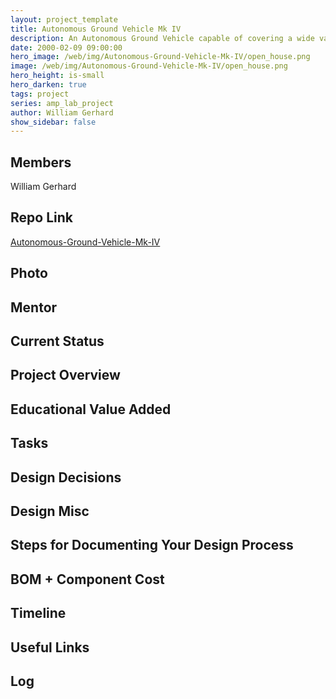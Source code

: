 ```yaml
---
layout: project_template
title: Autonomous Ground Vehicle Mk IV
description: An Autonomous Ground Vehicle capable of covering a wide variety of terrain at high speed with a variety of payloads.
date: 2000-02-09 09:00:00
hero_image: /web/img/Autonomous-Ground-Vehicle-Mk-IV/open_house.png
image: /web/img/Autonomous-Ground-Vehicle-Mk-IV/open_house.png
hero_height: is-small
hero_darken: true
tags: project
series: amp_lab_project
author: William Gerhard
show_sidebar: false
---
```




## Members
William Gerhard

## Repo Link
<a class="button is-link" href="https://github.com/Amp-Lab-at-VT/Autonomous-Ground-Vehicle-Mk-IV" >Autonomous-Ground-Vehicle-Mk-IV</a>

## Photo

## Mentor

## Current Status

## Project Overview


## Educational Value Added


## Tasks

## Design Decisions

## Design Misc

## Steps for Documenting Your Design Process

## BOM + Component Cost

## Timeline

## Useful Links

## Log
            